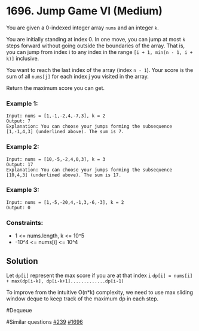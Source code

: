 # 1696. Jump Game VI (Medium)

You are given a 0-indexed integer array `nums` and an integer `k`.

You are initially standing at index 0. In one move, you can jump at most `k` steps forward without going outside the boundaries of the array. That is, you can jump from index i to any index in the range `[i + 1, min(n - 1, i + k)]` inclusive.

You want to reach the last index of the array (index `n - 1`). Your score is the sum of all `nums[j]` for each index j you visited in the array.

Return the maximum score you can get.

### Example 1:

```
Input: nums = [1,-1,-2,4,-7,3], k = 2
Output: 7
Explanation: You can choose your jumps forming the subsequence [1,-1,4,3] (underlined above). The sum is 7.
```

### Example 2:

```
Input: nums = [10,-5,-2,4,0,3], k = 3
Output: 17
Explanation: You can choose your jumps forming the subsequence [10,4,3] (underlined above). The sum is 17.
```

### Example 3:

```
Input: nums = [1,-5,-20,4,-1,3,-6,-3], k = 2
Output: 0
```

### Constraints:

- 1 <= nums.length, k <= 10^5
- -10^4 <= nums[i] <= 10^4

## Solution

Let `dp[i]` represent the max score if you are at that index `i`
`dp[i] = nums[i] + max(dp[i-k], dp[i-k+1].............dp[i-1)`

To improve from the intuitive O(n\*k) complexity, we need to use max sliding window deque to keep track of the maximum dp in each step.

#Dequeue

#Similar questions [#239](../p239h/README.md) [#1696](../pr1696m/README.md)
